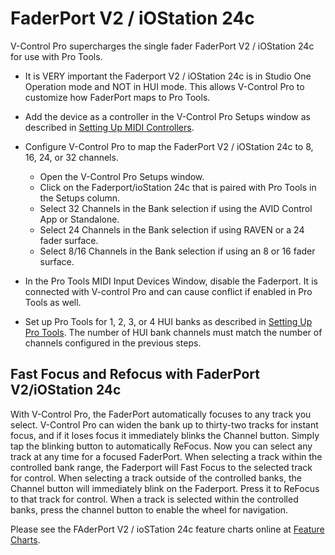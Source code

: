 # FaderPort V2 / iOStation 24c

V-Control Pro supercharges the single fader FaderPort V2 / iOStation 24c for use with Pro Tools.

* It is VERY important the Faderport V2 / iOStation 24c is in Studio One Operation mode and NOT in HUI mode. This allows V-Control Pro to customize how FaderPort maps to Pro Tools.

* Add the device as a controller in the V-Control Pro Setups window as described in [Setting Up MIDI Controllers](./midi-mode.md).

* Configure V-Control Pro to map the FaderPort V2 / iOStation 24c to 8, 16, 24, or 32 channels.
    * Open the V-Control Pro Setups window.
    * Click on the Faderport/ioStation 24c that is paired with Pro Tools in the Setups column.
    * Select 32 Channels in the Bank selection if using the AVID Control App or Standalone.
    * Select 24 Channels in the Bank selection if using RAVEN or a 24 fader surface.
    * Select 8/16 Channels in the Bank selection if using an 8 or 16 fader surface.

* In the Pro Tools MIDI Input Devices Window, disable the Faderport. It is connected with V-control Pro and can cause conflict if enabled in Pro Tools as well.

* Set up Pro Tools for 1, 2, 3, or 4 HUI banks as described in [Setting Up Pro Tools](./pro-tools.md). The number of HUI bank channels must match the number of channels configured in the previous steps.

## Fast Focus and Refocus with FaderPort V2/iOStation 24c

With V-Control Pro, the FaderPort automatically focuses to any track you select. V-Control Pro can widen the bank up to thirty-two tracks for instant focus, and if it loses focus it immediately blinks the Channel button. Simply tap the blinking button to automatically ReFocus. Now you can select any track at any time for a focused FaderPort.
When selecting a track within the controlled bank range, the Faderport will Fast Focus to the selected track for control.
When selecting a track outside of the controlled banks, the Channel button will immediately blink on the Faderport. Press it to ReFocus to that track for control.
When a track is selected within the controlled banks, press the channel button to enable the wheel for navigation.

Please see the FAderPort V2 / ioSTation 24c feature charts online at [Feature Charts](https://neyrinck.com/help-category/v-control-pro-help/).

